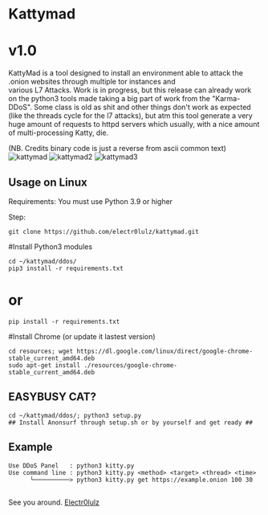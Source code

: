 # Kattymad
# v1.0
KattyMad is a tool designed to install an environment able to attack the .onion websites through multiple tor instances and <br>
various L7 Attacks.
Work is in progress, but this release can already work on the python3 tools made taking a big part of work from the "Karma-DDoS".
Some class is old as shit and other things don't work as expected (like the threads cycle for the l7 attacks), but atm this tool generate a very huge amount of requests to httpd servers which usually, with a nice amount of multi-processing Katty, die.

(NB. Credits binary code is just a reverse from ascii common text)<br>
![kattymad](https://github.com/electr0lulz/kattymad/blob/df11027f3229e0357c2ca62594f687910f929c25/ddos/files/katty_1.png)
![kattymad2](https://github.com/electr0lulz/kattymad/blob/df11027f3229e0357c2ca62594f687910f929c25/ddos/files/katty_2.png)
![kattymad3](https://github.com/electr0lulz/kattymad/blob/df11027f3229e0357c2ca62594f687910f929c25/ddos/files/katty_3.png)


## Usage on Linux ##
Requirements:
You must use Python 3.9 or higher

Step:
```
git clone https://github.com/electr0lulz/kattymad.git
```
#Install Python3 modules
```
cd ~/kattymad/ddos/
pip3 install -r requirements.txt
```
#              or
```
pip install -r requirements.txt
```
#Install Chrome (or update it lastest version)
```
cd resources; wget https://dl.google.com/linux/direct/google-chrome-stable_current_amd64.deb
sudo apt-get install ./resources/google-chrome-stable_current_amd64.deb
```
## EASYBUSY CAT? ##
```
cd ~/kattymad/ddos/; python3 setup.py
## Install Anonsurf through setup.sh or by yourself and get ready ##
```
## Example
```
Use DDoS Panel   : python3 kitty.py
Use command line : python3 kitty.py <method> <target> <thread> <time>
      └──────────> python3 kitty.py get https://example.onion 100 30
```
##
See you around.
[Electr0lulz](https://github.com/electr0lulz/)
##
